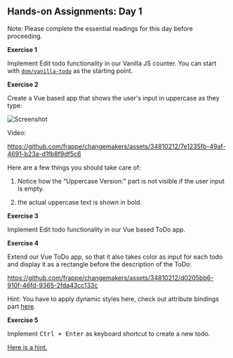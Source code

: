 ## Hands-on Assignments: Day 1

Note: Please complete the essential readings for this day before proceeding.

**Exercise 1**

Implement Edit todo functionality in our Vanilla JS counter. You can start with [`dom/vanilla-todo`](../dom/vanilla-todo) as the starting point.

**Exercise 2**

Create a Vue based app that shows the user's input in uppercase as they type:

![Screenshot](../.github/images/vue-uppercase.png)

Video:

https://github.com/frappe/changemakers/assets/34810212/7e1235fb-49af-4691-b23a-d1fb8f9df5c6

Here are a few things you should take care of:

1. Notice how the "Uppercase Version:" part is not visible if the user input is empty.

2. the actual uppercase text is shown in bold.

**Exercise 3**

Implement Edit todo functionality in our Vue based ToDo app.

**Exercise 4**

Extend our Vue ToDo app, so that it also takes color as input for each todo and display it as a rectangle before the description of the ToDo:

https://github.com/frappe/changemakers/assets/34810212/d0205bb6-910f-46fd-9365-2fda43cc133c

Hint: You have to apply dynamic styles here, check out attribute bindings part [here](https://vuejs.org/guide/essentials/template-syntax.html#attribute-bindings).

**Exercise 5**

Implement <kbd>Ctrl + Enter</kbd> as keyboard shortcut to create a new todo.

[Here is a hint.](https://vuejs.org/guide/essentials/event-handling.html#key-modifiers)
